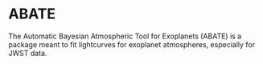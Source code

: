 # ABATE
The Automatic Bayesian Atmospheric Tool for Exoplanets (ABATE) is a package meant to fit lightcurves for exoplanet atmospheres, especially for JWST data.

